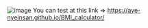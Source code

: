 ![image](https://github.com/aye-nyeinSan/BMI_calculator/assets/56792505/06a03310-964a-4771-80d1-2cf3fc8e68b5)
You can test at this link => https://aye-nyeinsan.github.io/BMI_calculator/

